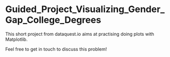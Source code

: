 # Guided_Project_Visualizing_Gender_Gap_College_Degrees

This short project from dataquest.io aims at practising doing plots with Matplotlib.

Feel free to get in touch to discuss this problem!
